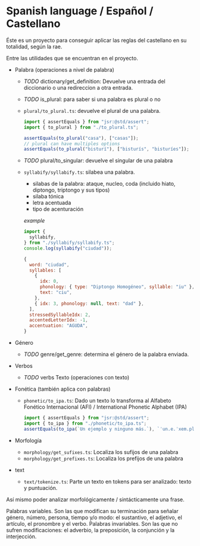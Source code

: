 # Spanish language / Español / Castellano

Éste es un proyecto para conseguir aplicar las reglas del castellano en su totalidad, según la rae.

Entre las utilidades que se encuentran en el proyecto.

* Palabra (operaciones a nivel de palabra)
  * *TODO* dictionary/get_definition: Devuelve una entrada del diccionario o una redireccion a otra entrada.
  * *TODO* is_plural: para saber si una palabra es plural o no
  * `plural/to_plural.ts`: devuelve el plural de una palabra.
    ```typescript
    import { assertEquals } from "jsr:@std/assert";
    import { to_plural } from "./to_plural.ts";

    assertEquals(to_plural("casa"), ["casas"]);
    // plural can have multiples options
    assertEquals(to_plural("bisturí"), ["bisturís", "bisturíes"]);
    ```

  * *TODO* plural/to_singular: devuelve el singular de una palabra
  * `syllabify/syllabify.ts`: silabea una palabra.
    * silabas de la palabra: ataque, nucleo, coda (incluido hiato, diptongo, triptongo y sus tipos)
    * silaba tónica
    * letra acentuada
    * tipo de acenturación

    *example*

    ```typescript
    import {
      syllabify,
    } from "./syllabify/syllabify.ts";
    console.log(syllabify("ciudad"));
    ```

    ```js
    {
      word: "ciudad",
      syllables: [
        {
          idx: 0,
          phonology: { type: "Diptongo Homogéneo", syllable: "iu" },
          text: "ciu",
        },
        { idx: 3, phonology: null, text: "dad" },
      ],
      stressedSyllableIdx: 2,
      accentedLetterIdx: -1,
      accentuation: "AGUDA",
    }
    ```
* Género
  * *TODO* genre/get_genre: determina el género de la palabra enviada.
* Verbos
  * *TODO* verbs
Texto (operaciones con texto)
* Fonética (también aplica con palabras)
  * `phonetic/to_ipa.ts`: Dado un texto lo transforma al Alfabeto Fonético Internacional (AFI) / International Phonetic Alphabet (IPA)
    ```typescript
    import { assertEquals } from "jsr:@std/assert";
    import { to_ipa } from "./phonetic/to_ipa.ts";
    assertEquals(to_ipa(`Un ejemplo y ninguno más.`), `ˈun.e.ˈxem.plo.ˈi.nin.ˈɣu.no.ˈmas‖`);
    ```

* Morfología
  * `morphology/get_sufixes.ts`: Localiza los sufijos de una palabra
  * `morphology/get_prefixes.ts`: Localiza los prefijos de una palabra
* text
  * `text/tokenize.ts`: Parte un texto en tokens para ser analizado: texto y puntuación.


Así mismo poder analizar morfológicamente / sintácticamente una frase.


Palabras variables. Son las que modifican su terminación para señalar género, número, persona, tiempo y/o modo: el sustantivo, el adjetivo, el artículo, el pronombre y el verbo.
Palabras invariables. Son las que no sufren modificaciones: el adverbio, la preposición, la conjunción y la interjección.